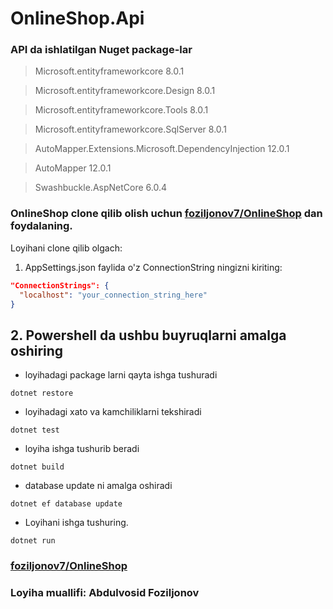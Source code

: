 # OnlineShop.Api

### API da ishlatilgan Nuget package-lar


> Microsoft.entityframeworkcore 8.0.1


> Microsoft.entityframeworkcore.Design 8.0.1


> Microsoft.entityframeworkcore.Tools 8.0.1


> Microsoft.entityframeworkcore.SqlServer 8.0.1


> AutoMapper.Extensions.Microsoft.DependencyInjection 12.0.1


> AutoMapper 12.0.1


> Swashbuckle.AspNetCore 6.0.4

### OnlineShop clone qilib olish uchun [foziljonov7/OnlineShop](https://github.com/foziljonov7/OnlineShop.git) dan foydalaning.

Loyihani clone qilib olgach:

1. AppSettings.json faylida o'z ConnectionString ningizni kiriting:

```json
"ConnectionStrings": {
  "localhost": "your_connection_string_here"
}
```


## 2. Powershell da ushbu buyruqlarni amalga oshiring

- loyihadagi package larni qayta ishga tushuradi

```
dotnet restore
```

- loyihadagi xato va kamchiliklarni tekshiradi

```
dotnet test
```

- loyiha ishga tushurib beradi

```
dotnet build
```

- database update ni amalga oshiradi

```
dotnet ef database update
```


-  Loyihani ishga tushuring.

```
dotnet run
```


### [foziljonov7/OnlineShop](https://github.com/foziljonov7/OnlineShop)
### Loyiha muallifi: Abdulvosid Foziljonov
